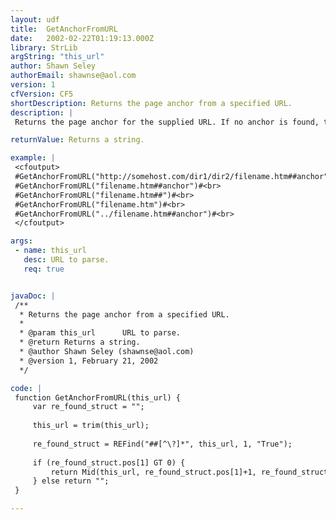 ```yaml
---
layout: udf
title:  GetAnchorFromURL
date:   2002-02-22T01:19:13.000Z
library: StrLib
argString: "this_url"
author: Shawn Seley
authorEmail: shawnse@aol.com
version: 1
cfVersion: CF5
shortDescription: Returns the page anchor from a specified URL.
description: |
 Returns the page anchor for the supplied URL. If no anchor is found, then returns an empty string. Works with the http protocol where page anchors follow the &quot;filename#anchor&quot; syntax.

returnValue: Returns a string.

example: |
 <cfoutput>
 #GetAnchorFromURL("http://somehost.com/dir1/dir2/filename.htm##anchor")#<br>
 #GetAnchorFromURL("filename.htm##anchor")#<br>
 #GetAnchorFromURL("filename.htm##")#<br>
 #GetAnchorFromURL("filename.htm")#<br>
 #GetAnchorFromURL("../filename.htm##anchor")#<br>
 </cfoutput>

args:
 - name: this_url
   desc: URL to parse.
   req: true


javaDoc: |
 /**
  * Returns the page anchor from a specified URL.
  * 
  * @param this_url      URL to parse. 
  * @return Returns a string. 
  * @author Shawn Seley (shawnse@aol.com) 
  * @version 1, February 21, 2002 
  */

code: |
 function GetAnchorFromURL(this_url) {
     var re_found_struct = "";
     
     this_url = trim(this_url);
     
     re_found_struct = REFind("##[^\?]*", this_url, 1, "True");
     
     if (re_found_struct.pos[1] GT 0) {
         return Mid(this_url, re_found_struct.pos[1]+1, re_found_struct.len[1]-1);
     } else return "";
 }

---
```


